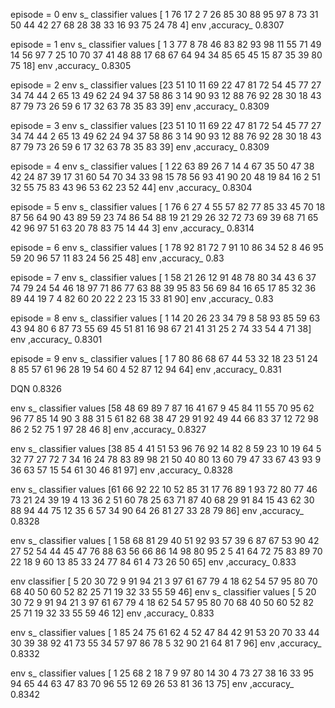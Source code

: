 episode = 0
env s_ classifier values [ 1 76 17  2  7 26 85 30 88 95 97  8 73 31 50 44 42 27 68 28 38 33 16 93 75
 24 78  4]
env ,accuracy_ 0.8307

episode = 1
env s_ classifier values [ 1  3 77  8 78 46 83 82 93 98 11 55 71 49 14 56 97  7 25 10 70 37 41 48 88
 17 68 67 64 94 34 85 65 45 15 87 35 39 80 75 18]
env ,accuracy_ 0.8305

episode = 2
env s_ classifier values [23 51 10 11 69 22 47 81 72 54 45 77 27 34 74 44  2 65 13 49 62 24 94 37 58
 86  3 14 90 93 12 88 76 92 28 30 18 43 87 79 73 26 59  6 17 32 63 78 35 83
 39]
env ,accuracy_ 0.8309

episode = 3
env s_ classifier values [23 51 10 11 69 22 47 81 72 54 45 77 27 34 74 44  2 65 13 49 62 24 94 37 58
 86  3 14 90 93 12 88 76 92 28 30 18 43 87 79 73 26 59  6 17 32 63 78 35 83
 39]
env ,accuracy_ 0.8309

episode = 4
env s_ classifier values [ 1 22 63 89 26  7 14  4 67 35 50 47 38 42 24 87 39 17 31 60 54 70 34 33 98
 15 78 56 93 41 90 20 48 19 84 16  2 51 32 55 75 83 43 96 53 62 23 52 44]
env ,accuracy_ 0.8304

episode = 5
env s_ classifier values [ 1 76  6 27  4 55 57 82 77 85 33 45 70 18 87 56 64 90 43 89 59 23 74 86 54
 88 19 21 29 26 32 72 73 69 39 68 71 65 42 96 97 51 63 20 78 83 75 14 44  3]
env ,accuracy_ 0.8314

episode = 6
env s_ classifier values [ 1 78 92 81 72  7 91 10 86 34 52  8 46 95 59 20 96 57 11 83 24 56 25 48]
env ,accuracy_ 0.83

episode = 7
env s_ classifier values [ 1 58 21 26 12 91 48 78 80 34 43  6 37 74 79 24 54 46 18 97 71 86 77 63 88
 39 95 83 56 69 84 16 65 17 85 32 36 89 44 19  7  4 82 60 20 22  2 23 15 33
 81 90]
env ,accuracy_ 0.83

episode = 8
env s_ classifier values [ 1 14 20 26 23 34 79  8 58 93 85 59 63 43 94 80  6 87 73 55 69 45 51 81 16
 98 67 21 41 31 25  2 74 33 54  4 71 38]
env ,accuracy_ 0.8301

episode = 9
env s_ classifier values [ 1  7 80 86 68 67 44 53 32 18 23 51 24  8 85 57 61 96 28 19 54 60  4 52 87
 12 94 64]
env ,accuracy_ 0.831


DQN
0.8326

env s_ classifier values [58 48 69 89  7 87 16 41 67  9 45 84 11 55 70 95 62 96 77 85 14 90  3 88 31
  5 61 82 68 38 47 29 91 92 49 44 66 83 37 12 72 98 86  2 52 75  1 97 28 46
  8]
env ,accuracy_ 0.8327

env s_ classifier values [38 85  4 41 51 53 96 76 92 14 82  8 59 23 10 19 64  5 32 77 27 72  7 34 16
 24 78 83 89 98 21 50 40 80 13 60 79 47 33 67 43 93  9 36 63 57 15 54 61 30
 46 81 97]
env ,accuracy_ 0.8328

env s_ classifier values [61 66 92 22 10 52 85 31 17 76 89  1 93 72 80 77 46 73 21 24 39 19  4 13 36
  2 51 60 78 25 63 71 87 40 68 29 91 84 15 43 62 30 88 94 44 75 12 35  6 57
 34 90 64 26 81 27 33 28 79 86]
env ,accuracy_ 0.8328

env s_ classifier values [ 1 58 68 81 29 40 51 92 93 57 39  6 87 67 53 90 42 27 52 54 44 45 47 76 88
 63 56 66 86 14 98 80 95  2  5 41 64 72 75 83 89 70 22 18  9 60 13 85 33 24
 77 84 61  4 73 26 50 65]
env ,accuracy_ 0.833


env classifier [ 5 20 30 72  9 91 94 21  3 97 61 67 79  4 18 62 54 57 95 80 70 68 40 50 60
 52 82 25 71 19 32 33 55 59 46]
env s_ classifier values [ 5 20 30 72  9 91 94 21  3 97 61 67 79  4 18 62 54 57 95 80 70 68 40 50 60
 52 82 25 71 19 32 33 55 59 46 12]
env ,accuracy_ 0.833

env s_ classifier values [ 1 85 24 75 61 62  4 52 47 84 42 91 53 20 70 33 44 30 39 38 92 41 73 55 34
 57 97 86 78  5 32 90 21 64 81  7 96]
env ,accuracy_ 0.8332

env s_ classifier values [ 1 25 68  2 18  7  9 97 80 14 30  4 73 27 38 16 33 95 94 65 44 63 47 83 70
 96 55 12 69 26 53 81 36 13 75]
env ,accuracy_ 0.8342








